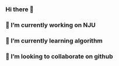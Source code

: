 ### Hi there 👋
### 🔭 I’m currently working on NJU
### 🌱 I’m currently learning algorithm
### 👯 I’m looking to collaborate on github

<!--
**rothsch/rothsch** is a ✨ _special_ ✨ repository because its `README.md` (this file) appears on your GitHub profile.

Here are some ideas to get you started:

- 🔭 I’m currently Studying at NJU
- 🌱 I’m currently learning algorithm
- 👯 I’m looking to collaborate on github
-->
